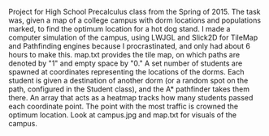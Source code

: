 Project for High School Precalculus class from the Spring of 2015. The task was, given a map of a college campus with dorm locations and populations marked, to find the optimum location for a hot dog stand. I made a computer simulation of the campus, using LWJGL and Slick2D for TileMap and Pathfinding engines because I procrastinated, and only had about 6 hours to make this. map.txt provides the tile map, on which paths are denoted by "1" and empty space by "0." A set number of students are spawned at coordinates representing the locations of the dorms. Each student is given a destination of another dorm (or a random spot on the path, configured in the Student class), and the A* pathfinder takes them there. An array that acts as a heatmap tracks how many students passed each coordinate point. The point with the most traffic is crowned the optimum location. Look at campus.jpg and map.txt for visuals of the campus. 